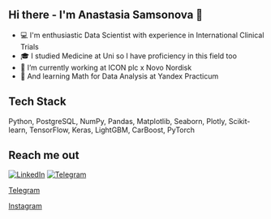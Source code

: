 ## Hi there - I'm Anastasia Samsonova 👋

- 💻 I'm enthusiastic Data Scientist with experience in International Clinical Trials
- 🎓 I studied Medicine at Uni so I have proficiency in this field too 
- 🔭 I’m currently working at ICON plc x Novo Nordisk
- 🌱 And learning Math for Data Analysis at Yandex Practicum

## Tech Stack

Python, PostgreSQL, NumPy, Pandas, Matplotlib, Seaborn, Plotly, Scikit-learn, TensorFlow, Keras, LightGBM, CarBoost, PyTorch

## Reach me out

[![LinkedIn](https://img.icons8.com/?size=100&id=3869&format=png&color=000000)](https://www.linkedin.com/in/anastasia-samsonova-404740216/)
[![Telegram](https://img.icons8.com/?size=100&id=63306&format=png&color=000000)](https://t.me/ana67s)

[Telegram](https://t.me/ana67s)

[Instagram](https://www.instagram.com/anastasia.sam_?igsh=eWp3bnNydHNnamxv&utm_source=qr)
